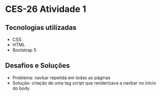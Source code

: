 # CES-26 Atividade 1

## Tecnologias utilizadas
- CSS
- HTML
- Bootstrap 5

## Desafios e Soluções
- Problema: navbar repetida em todas as páginas
- Solução: criação de uma tag script que renderizava a navbar no inicio do body